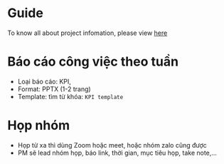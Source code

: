 # Guide
To know all about project infomation, please view [here](SDLC_Docs/README.md)

# Báo cáo công việc theo tuần

- Loại báo cáo: KPI, 
- Format: PPTX (1-2 trang)
- Template: tìm từ khóa: `KPI template`

# Họp nhóm
- Họp từ xa thì dùng Zoom hoặc meet, hoặc nhóm zalo cũng được
- PM sẽ lead nhóm họp, báo link, thời gian, mục tiêu họp, take note,...


